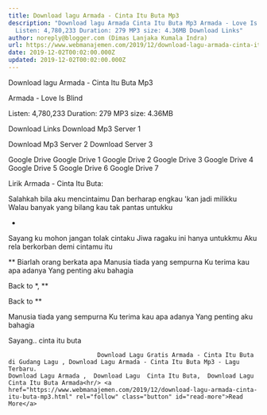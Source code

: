 ```yaml
---
title: Download lagu Armada - Cinta Itu Buta Mp3
description: "Download lagu Armada Cinta Itu Buta Mp3 Armada - Love Is Blind
  Listen: 4,780,233 Duration: 279 MP3 size: 4.36MB Download Links"
author: noreply@blogger.com (Dimas Lanjaka Kumala Indra)
url: https://www.webmanajemen.com/2019/12/download-lagu-armada-cinta-itu-buta-mp3.html
date: 2019-12-02T00:02:00.000Z
updated: 2019-12-02T00:02:00.000Z
---
```


Download lagu Armada - Cinta Itu Buta Mp3

  Armada - Love Is Blind 

  Listen: 4,780,233 
  Duration: 279 
  MP3 size: 4.36MB 

  Download Links 
  Download Mp3 Server 1 

  Download Mp3 Server 2 
  Download Server 3 


  Google Drive   Google Drive 1 
  Google Drive 2 
  Google Drive 3 
  Google Drive 4 
  Google Drive 5 
  Google Drive 6 
  Google Drive 7 


                             
Lirik Armada - Cinta Itu Buta:
                             
Salahkah bila aku mencintaimu
  Dan berharap engkau 'kan jadi milikku
  Walau banyak yang bilang kau tak pantas untukku
  
  *
  Sayang ku mohon jangan tolak cintaku
  Jiwa ragaku ini hanya untukkmu
  Aku rela berkorban demi cintamu itu
  
  **
  Biarlah orang berkata apa
  Manusia tiada yang sempurna
  Ku terima kau apa adanya
  Yang penting aku bahagia
  
  Back to *, **
  
  Back to **
  
  Manusia tiada yang sempurna
  Ku terima kau apa adanya
  Yang penting aku bahagia
  
  Sayang.. cinta itu buta                                 
                                 
                             Download Lagu Gratis Armada - Cinta Itu Buta di Gudang Lagu , Download Lagu Armada - Cinta Itu Buta Mp3 - Lagu Terbaru.                                                         Download Lagu Armada ,  Download Lagu  Cinta Itu Buta,  Download Lagu  Cinta Itu Buta Armada<hr/> <a href="https://www.webmanajemen.com/2019/12/download-lagu-armada-cinta-itu-buta-mp3.html" rel="follow" class="button" id="read-more">Read More</a>